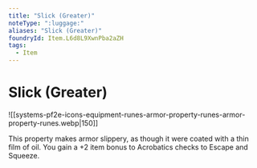 ```yaml
---
title: "Slick (Greater)"
noteType: ":luggage:"
aliases: "Slick (Greater)"
foundryId: Item.L6d8L9XwnPba2aZH
tags:
  - Item
---
```


# Slick (Greater)
![[systems-pf2e-icons-equipment-runes-armor-property-runes-armor-property-runes.webp|150]]

This property makes armor slippery, as though it were coated with a thin film of oil. You gain a +2 item bonus to Acrobatics checks to Escape and Squeeze.
